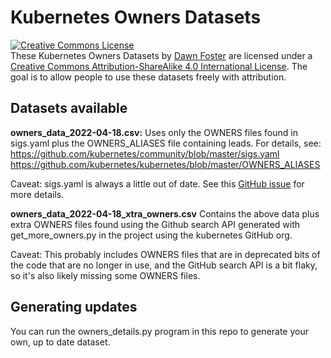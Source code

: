 # Kubernetes Owners Datasets
<a rel="license" href="http://creativecommons.org/licenses/by-sa/4.0/"><img alt="Creative Commons License" style="border-width:0" src="https://i.creativecommons.org/l/by-sa/4.0/88x31.png" /></a><br /><span xmlns:dct="http://purl.org/dc/terms/" href="http://purl.org/dc/dcmitype/Dataset" property="dct:title" rel="dct:type">These Kubernetes Owners Datasets</span> by <a xmlns:cc="http://creativecommons.org/ns#" href="https://github.com/geekygirldawn/k8s_data/datasets" property="cc:attributionName" rel="cc:attributionURL">Dawn Foster</a> are licensed under a <a rel="license" href="http://creativecommons.org/licenses/by-sa/4.0/">Creative Commons Attribution-ShareAlike 4.0 International License</a>.
The goal is to allow people to use these datasets freely with attribution.

## Datasets available

**owners_data_2022-04-18.csv:** 
Uses only the OWNERS files found in sigs.yaml plus the OWNERS_ALIASES file containing leads. For details, see:
https://github.com/kubernetes/community/blob/master/sigs.yaml
https://github.com/kubernetes/kubernetes/blob/master/OWNERS_ALIASES

Caveat: sigs.yaml is always a little out of date. See this [GitHub issue](https://github.com/kubernetes/community/issues/6307) for more details.

**owners_data_2022-04-18_xtra_owners.csv**
Contains the above data plus extra OWNERS files found using the Github search API generated with get_more_owners.py in the project using the kubernetes GitHub org.

Caveat: This probably includes OWNERS files that are in deprecated bits of the code that are no longer in use, and the GitHub search API is a bit flaky, so it's also likely missing some OWNERS files.

## Generating updates

You can run the owners_details.py program in this repo to generate your own, up to date dataset.

